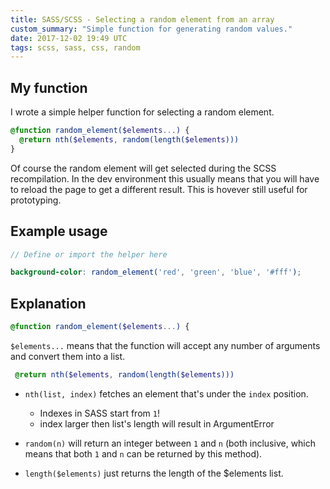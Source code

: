 ```yaml
---
title: SASS/SCSS - Selecting a random element from an array
custom_summary: "Simple function for generating random values."
date: 2017-12-02 19:49 UTC
tags: scss, sass, css, random
---
```


## My function

I wrote a simple helper function for selecting a random element.

```scss
@function random_element($elements...) {
  @return nth($elements, random(length($elements)))
}
```

Of course the random element will get selected during the SCSS recompilation. In the dev environment this usually means that you will have to reload the page to get a different result. This is hovever still useful for prototyping.

## Example usage

```scss
// Define or import the helper here

background-color: random_element('red', 'green', 'blue', '#fff');
```

## Explanation

```scss
@function random_element($elements...) {
```

`$elements...` means that the function will accept any number of arguments and convert them into a list.


```scss
 @return nth($elements, random(length($elements)))
```

* `nth(list, index)` fetches an element that's under the `index` position.

  * Indexes in SASS start from `1`!
  * index larger then list's length will result in ArgumentError

* `random(n)` will return an integer between `1` and `n` (both inclusive, which means that both `1` and `n` can be returned by this method).

* `length($elements)` just returns the length of the $elements list.
